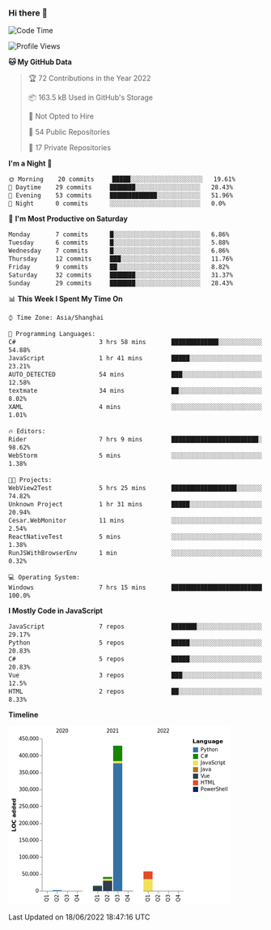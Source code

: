 ### Hi there 👋
<!--START_SECTION:waka-->
![Code Time](http://img.shields.io/badge/Code%20Time-217%20hrs-blue)

![Profile Views](http://img.shields.io/badge/Profile%20Views-2-blue)

**🐱 My GitHub Data** 

> 🏆 72 Contributions in the Year 2022
 > 
> 📦 163.5 kB Used in GitHub's Storage 
 > 
> 🚫 Not Opted to Hire
 > 
> 📜 54 Public Repositories 
 > 
> 🔑 17 Private Repositories  
 > 
**I'm a Night 🦉** 

```text
🌞 Morning    20 commits     █████░░░░░░░░░░░░░░░░░░░░   19.61% 
🌆 Daytime    29 commits     ███████░░░░░░░░░░░░░░░░░░   28.43% 
🌃 Evening    53 commits     █████████████░░░░░░░░░░░░   51.96% 
🌙 Night      0 commits      ░░░░░░░░░░░░░░░░░░░░░░░░░   0.0%

```
📅 **I'm Most Productive on Saturday** 

```text
Monday       7 commits      █░░░░░░░░░░░░░░░░░░░░░░░░   6.86% 
Tuesday      6 commits      █░░░░░░░░░░░░░░░░░░░░░░░░   5.88% 
Wednesday    7 commits      █░░░░░░░░░░░░░░░░░░░░░░░░   6.86% 
Thursday     12 commits     ███░░░░░░░░░░░░░░░░░░░░░░   11.76% 
Friday       9 commits      ██░░░░░░░░░░░░░░░░░░░░░░░   8.82% 
Saturday     32 commits     ███████░░░░░░░░░░░░░░░░░░   31.37% 
Sunday       29 commits     ███████░░░░░░░░░░░░░░░░░░   28.43%

```


📊 **This Week I Spent My Time On** 

```text
⌚︎ Time Zone: Asia/Shanghai

💬 Programming Languages: 
C#                       3 hrs 58 mins       █████████████░░░░░░░░░░░░   54.88% 
JavaScript               1 hr 41 mins        █████░░░░░░░░░░░░░░░░░░░░   23.21% 
AUTO_DETECTED            54 mins             ███░░░░░░░░░░░░░░░░░░░░░░   12.58% 
textmate                 34 mins             ██░░░░░░░░░░░░░░░░░░░░░░░   8.02% 
XAML                     4 mins              ░░░░░░░░░░░░░░░░░░░░░░░░░   1.01%

🔥 Editors: 
Rider                    7 hrs 9 mins        ████████████████████████░   98.62% 
WebStorm                 5 mins              ░░░░░░░░░░░░░░░░░░░░░░░░░   1.38%

🐱‍💻 Projects: 
WebView2Test             5 hrs 25 mins       ██████████████████░░░░░░░   74.82% 
Unknown Project          1 hr 31 mins        █████░░░░░░░░░░░░░░░░░░░░   20.94% 
Cesar.WebMonitor         11 mins             ░░░░░░░░░░░░░░░░░░░░░░░░░   2.54% 
ReactNativeTest          5 mins              ░░░░░░░░░░░░░░░░░░░░░░░░░   1.38% 
RunJSWithBrowserEnv      1 min               ░░░░░░░░░░░░░░░░░░░░░░░░░   0.32%

💻 Operating System: 
Windows                  7 hrs 15 mins       █████████████████████████   100.0%

```

**I Mostly Code in JavaScript** 

```text
JavaScript               7 repos             ███████░░░░░░░░░░░░░░░░░░   29.17% 
Python                   5 repos             █████░░░░░░░░░░░░░░░░░░░░   20.83% 
C#                       5 repos             █████░░░░░░░░░░░░░░░░░░░░   20.83% 
Vue                      3 repos             ███░░░░░░░░░░░░░░░░░░░░░░   12.5% 
HTML                     2 repos             ██░░░░░░░░░░░░░░░░░░░░░░░   8.33%

```


**Timeline**

![Chart not found](https://raw.githubusercontent.com/cesaryuan/cesaryuan/main/charts/bar_graph.png) 


 Last Updated on 18/06/2022 18:47:16 UTC
<!--END_SECTION:waka-->

<!--
**cesaryuan/Cesaryuan** is a ✨ _special_ ✨ repository because its `README.md` (this file) appears on your GitHub profile.

Here are some ideas to get you started:

- 🔭 I’m currently working on ...
- 🌱 I’m currently learning ...
- 👯 I’m looking to collaborate on ...
- 🤔 I’m looking for help with ...
- 💬 Ask me about ...
- 📫 How to reach me: ...
- 😄 Pronouns: ...
- ⚡ Fun fact: ...
-->
